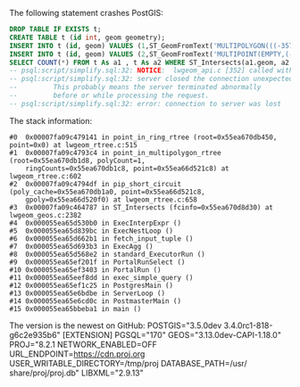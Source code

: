 The following statement crashes PostGIS:
```sql
DROP TABLE IF EXISTS t; 
CREATE TABLE t (id int, geom geometry);
INSERT INTO t (id, geom) VALUES (1,ST_GeomFromText('MULTIPOLYGON(((-357 477,-392 574,-378 574,-357 477)))'));
INSERT INTO t (id, geom) VALUES (2,ST_GeomFromText('MULTIPOINT(EMPTY,(-378 574),(-357 477))'));
SELECT COUNT(*) FROM t As a1 , t As a2 WHERE ST_Intersects(a1.geom, a2.geom) and  a1.id <> a2.id;
-- psql:script/simplify.sql:32: NOTICE:  lwgeom_api.c [352] called with n=0 and npoints=0
-- psql:script/simplify.sql:32: server closed the connection unexpectedly
--         This probably means the server terminated abnormally
--         before or while processing the request.
-- psql:script/simplify.sql:32: error: connection to server was lost
```

The stack information:
```
#0  0x00007fa09c479141 in point_in_ring_rtree (root=0x55ea670db450, point=0x0) at lwgeom_rtree.c:515
#1  0x00007fa09c4793c4 in point_in_multipolygon_rtree (root=0x55ea670db1d8, polyCount=1, 
    ringCounts=0x55ea670db1c8, point=0x55ea66d521c8) at lwgeom_rtree.c:602
#2  0x00007fa09c4794df in pip_short_circuit (poly_cache=0x55ea670db1a0, point=0x55ea66d521c8, 
    gpoly=0x55ea66d520f0) at lwgeom_rtree.c:658
#3  0x00007fa09c464787 in ST_Intersects (fcinfo=0x55ea670d8d30) at lwgeom_geos.c:2382
#4  0x000055ea65d530b0 in ExecInterpExpr ()
#5  0x000055ea65d839bc in ExecNestLoop ()
#6  0x000055ea65d662b1 in fetch_input_tuple ()
#7  0x000055ea65d693b3 in ExecAgg ()
#8  0x000055ea65d568e2 in standard_ExecutorRun ()
#9  0x000055ea65ef201f in PortalRunSelect ()
#10 0x000055ea65ef3403 in PortalRun ()
#11 0x000055ea65eef8dd in exec_simple_query ()
#12 0x000055ea65ef1c25 in PostgresMain ()
#13 0x000055ea65e6bdbe in ServerLoop ()
#14 0x000055ea65e6cd0c in PostmasterMain ()
#15 0x000055ea65bbeba1 in main ()
```


The version is the newest on GitHub:
POSTGIS="3.5.0dev 3.4.0rc1-818-g6c2e935b6" [EXTENSION] PGSQL="170" GEOS="3.13.0dev-CAPI-1.18.0" PROJ="8.2.1
 NETWORK_ENABLED=OFF URL_ENDPOINT=https://cdn.proj.org USER_WRITABLE_DIRECTORY=/tmp/proj DATABASE_PATH=/usr/
share/proj/proj.db" LIBXML="2.9.13"
